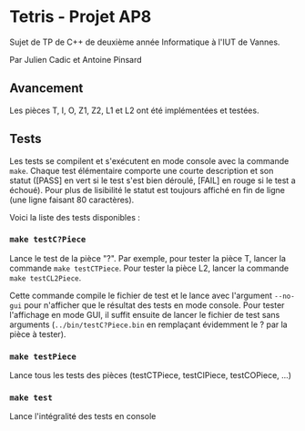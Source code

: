 # Tetris - Projet AP8

Sujet de TP de C++ de deuxième année Informatique à l'IUT de Vannes.

Par Julien Cadic et Antoine Pinsard

## Avancement

Les pièces T, I, O, Z1, Z2, L1 et L2 ont été implémentées et testées.

## Tests

Les tests se compilent et s'exécutent en mode console avec la commande `make`.
Chaque test élémentaire comporte une courte description et son statut ([PASS] en
vert si le test s'est bien déroulé, [FAIL] en rouge si le test a échoué). Pour
plus de lisibilité le statut est toujours affiché en fin de ligne (une ligne
faisant 80 caractères).

Voici la liste des tests disponibles :

### `make testC?Piece`

Lance le test de la pièce "?". Par exemple, pour tester la pièce T, lancer la
commande `make testCTPiece`. Pour tester la pièce L2, lancer la commande `make
testCL2Piece`.

Cette commande compile le fichier de test et le lance avec l'argument `--no-gui`
pour n'afficher que le résultat des tests en mode console. Pour tester
l'affichage en mode GUI, il suffit ensuite de lancer le fichier de test sans
arguments (`../bin/testC?Piece.bin` en remplaçant évidemment le ? par la pièce à
tester).

### `make testPiece`
Lance tous les tests des pièces (testCTPiece, testCIPiece, testCOPiece, ...)

### `make test`
Lance l'intégralité des tests en console
